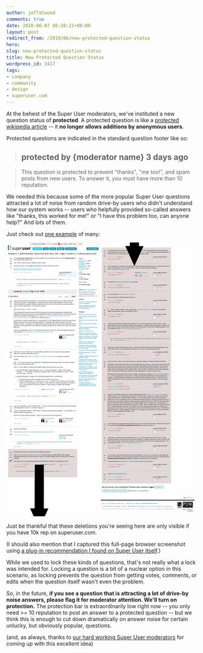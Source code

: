```yaml
---
author: jeffatwood
comments: true
date: 2010-06-07 06:28:21+00:00
layout: post
redirect_from: /2010/06/new-protected-question-status
hero: 
slug: new-protected-question-status
title: New Protected Question Status
wordpress_id: 3417
tags:
- company
- community
- design
- superuser.com
---
```



At the behest of the Super User moderators, we've instituted a new question status of **protected**. A protected question is like a [protected wikipedia article](http://en.wikipedia.org/wiki/Protection_policy) -- it **no longer allows additions by anonymous users**.



Protected questions are indicated in the standard question footer like so:





>

> 
> ## protected by {moderator name} 3 days ago
> 
> 

> 
> This question is protected to prevent "thanks", "me too!", and spam posts from new users. To answer it, you must have more than 10 reputation.
> 
> 






We needed this because some of the more popular Super User questions attracted a lot of noise from random drive-by users who didn't understand how our system works -- users who helpfully provided so-called answers like "thanks, this worked for me!" or "I have this problem too, can anyone help?" And _lots_ of them.



Just check out [one example](http://superuser.com/questions/95685/windows-7-administrator-password-lost-how-can-i-login-windows-7-without-password) of many:



[![](/images/wordpress/superuser-deleted-answers-small.png)](/images/wordpress/superuser-deleted-answers.png)



Just be thankful that these deletions you're seeing here are only visible if you have 10k rep on superuser.com.



(I should also mention that I captured this full-page browser screenshot using [a plug-in recommendation I found on Super User itself](http://superuser.com/questions/120266/how-can-i-take-browser-screenshots-at-a-higher-resolution-than-my-browser-support).)



While we used to lock these kinds of questions, that's not really what a lock was intended for. Locking a question is a bit of a nuclear option in this scenario, as locking prevents the question from getting votes, comments, or edits when the question itself wasn't even the problem.



So, in the future, **if you see a question that is attracting a lot of drive-by noise answers, please flag it for moderator attention. We'll turn on protection.** The protection bar is extraordinarily low right now -- you only need >= 10 reputation to post an answer to a protected question -- but we think this is enough to cut down dramatically on answer noise for certain unlucky, but obviously popular, questions.



(and, as always, thanks to [our hard working Super User moderators](http://superuser.com/about) for coming up with this excellent idea)

